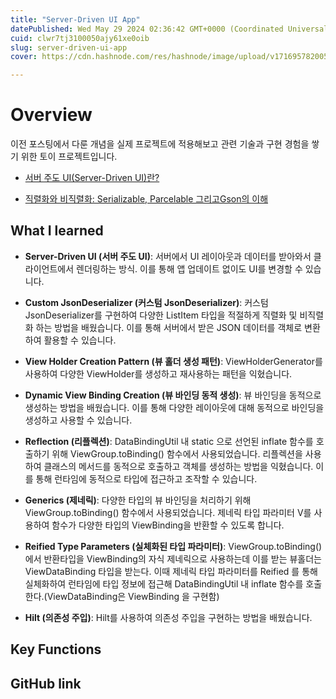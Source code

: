 ```yaml
---
title: "Server-Driven UI App"
datePublished: Wed May 29 2024 02:36:42 GMT+0000 (Coordinated Universal Time)
cuid: clwr7tj3100050ajy61xe0oib
slug: server-driven-ui-app
cover: https://cdn.hashnode.com/res/hashnode/image/upload/v1716957820058/95026e86-ab52-40f4-834e-5d36b336adcb.png

---
```


# Overview

이전 포스팅에서 다룬 개념을 실제 프로젝트에 적용해보고 관련 기술과 구현 경험을 쌓기 위한 토이 프로젝트입니다.

* [서버 주도 UI(Server-Driven UI)란?](https://hashnode.com/post/clwojky1s000i09k23ptfhxc7)
    
* [직렬화와 비직렬화: Serializable, Parcelable 그리고Gson의 이해](https://hashnode.com/post/clwoo94y9000109l9hticfezh)
    

## What I learned

* **Server-Driven UI (서버 주도 UI)**: 서버에서 UI 레이아웃과 데이터를 받아와서 클라이언트에서 렌더링하는 방식. 이를 통해 앱 업데이트 없이도 UI를 변경할 수 있습니다.
    
* **Custom JsonDeserializer (커스텀 JsonDeserializer)**: 커스텀 JsonDeserializer를 구현하여 다양한 ListItem 타입을 적절하게 직렬화 및 비직렬화 하는 방법을 배웠습니다. 이를 통해 서버에서 받은 JSON 데이터를 객체로 변환하여 활용할 수 있습니다.
    
* **View Holder Creation Pattern (뷰 홀더 생성 패턴)**: ViewHolderGenerator를 사용하여 다양한 ViewHolder를 생성하고 재사용하는 패턴을 익혔습니다.
    
* **Dynamic View Binding Creation (뷰 바인딩 동적 생성)**: 뷰 바인딩을 동적으로 생성하는 방법을 배웠습니다. 이를 통해 다양한 레이아웃에 대해 동적으로 바인딩을 생성하고 사용할 수 있습니다.
    
* **Reflection (리플렉션)**: DataBindingUtil 내 static 으로 선언된 inflate 함수를 호출하기 위해 ViewGroup.toBinding() 함수에서 사용되었습니다. 리플렉션을 사용하여 클래스의 메서드를 동적으로 호출하고 객체를 생성하는 방법을 익혔습니다. 이를 통해 런타임에 동적으로 타입에 접근하고 조작할 수 있습니다.
    
* **Generics (제네릭)**: 다양한 타입의 뷰 바인딩을 처리하기 위해 ViewGroup.toBinding() 함수에서 사용되었습니다. 제네릭 타입 파라미터 V를 사용하여 함수가 다양한 타입의 ViewBinding을 반환할 수 있도록 합니다.
    
* **Reified Type Parameters (실체화된 타입 파라미터)**: ViewGroup.toBinding()에서 반환타입을 ViewBinding의 자식 제네릭으로 사용하는데 이를 받는 뷰홀더는 ViewDataBinding 타입을 받는다. 이때 제네릭 타입 파라미터를 Reified 를 통해 실체화하여 런타임에 타입 정보에 접근해 DataBindingUtil 내 inflate 함수를 호출한다.(ViewDataBinding은 ViewBinding 을 구현함)
    
* **Hilt (의존성 주입)**: Hilt를 사용하여 의존성 주입을 구현하는 방법을 배웠습니다.
    

## Key Functions

## GitHub link